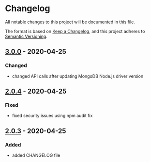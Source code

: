 # Changelog
All notable changes to this project will be documented in this file.

The format is based on [Keep a Changelog](https://keepachangelog.com/en/1.0.0/),
and this project adheres to [Semantic Versioning](https://semver.org/spec/v2.0.0.html).

## [3.0.0] - 2020-04-25
### Changed
- changed API calls after updating MongoDB Node.js driver version

## [2.0.4] - 2020-04-25
### Fixed
- fixed security issues using npm audit fix

## [2.0.3] - 2020-04-25
### Added
- added CHANGELOG file

[Unreleased]: https://github.com/hendrik-scholz/node-mongodb-changelog/compare/3.0.0...HEAD
[3.0.0]: https://github.com/hendrik-scholz/node-mongodb-changelog/compare/2.0.4...3.0.0
[2.0.4]: https://github.com/hendrik-scholz/node-mongodb-changelog/compare/2.0.3...2.0.4
[2.0.3]: https://github.com/hendrik-scholz/node-mongodb-changelog/compare/2.0.2...2.0.3
[2.0.2]: https://github.com/hendrik-scholz/node-mongodb-changelog/releases/tag/2.0.2
